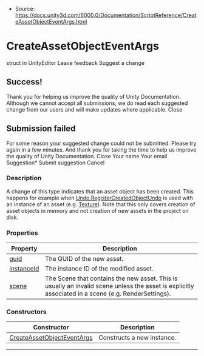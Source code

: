 * Source: https://docs.unity3d.com/6000.0/Documentation/ScriptReference/CreateAssetObjectEventArgs.html

# CreateAssetObjectEventArgs
struct in UnityEditor
Leave feedback
Suggest a change
## Success!
Thank you for helping us improve the quality of Unity Documentation. Although we cannot accept all submissions, we do read each suggested change from our users and will make updates where applicable.
Close
## Submission failed
For some reason your suggested change could not be submitted. Please <a>try again</a> in a few minutes. And thank you for taking the time to help us improve the quality of Unity Documentation.
Close
Your name Your email Suggestion* Submit suggestion
Cancel
### Description
A change of this type indicates that an asset object has been created. This happens for example when [Undo.RegisterCreatedObjectUndo](https://docs.unity3d.com/6000.0/Documentation/ScriptReference/Undo.RegisterCreatedObjectUndo.html) is used with an instance of an asset (e.g. [Texture](https://docs.unity3d.com/6000.0/Documentation/ScriptReference/Texture.html)). Note that this only covers creation of asset objects in memory and not creation of new assets in the project on disk.
### Properties
Property | Description  
---|---  
[guid](https://docs.unity3d.com/6000.0/Documentation/ScriptReference/CreateAssetObjectEventArgs-guid.html) | The GUID of the new asset.  
[instanceId](https://docs.unity3d.com/6000.0/Documentation/ScriptReference/CreateAssetObjectEventArgs-instanceId.html) | The instance ID of the modified asset.  
[scene](https://docs.unity3d.com/6000.0/Documentation/ScriptReference/CreateAssetObjectEventArgs-scene.html) | The Scene that contains the new asset. This is usually an invalid scene unless the asset is explicitly associated in a scene (e.g. RenderSettings).  
### Constructors
Constructor | Description  
---|---  
[CreateAssetObjectEventArgs](https://docs.unity3d.com/6000.0/Documentation/ScriptReference/CreateAssetObjectEventArgs-ctor.html) | Constructs a new instance.  
* * *
